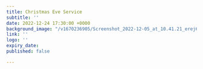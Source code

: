 ```yaml
---
title: Christmas Eve Service
subtitle: ''
date: 2022-12-24 17:30:00 +0000
background_image: "/v1670236905/Screenshot_2022-12-05_at_10.41.21_erej6f.png"
link: ''
logo: ''
expiry_date: 
published: false

---
```

